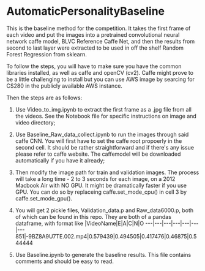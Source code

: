 # AutomaticPersonalityBaseline

This is the baseline method for the competition. It takes the first frame of each video and put the images into a pretrained convolutional neural network caffe model, BLVC Reference Caffe Net, and then the results from second to last layer were extracted to be used in off the shelf Random Forest Regression from sklearn. 

To follow the steps, you will have to make sure you have the common libraries installed, as well as caffe and openCV (cv2). Caffe might prove to be a little challenging to install but you can use AWS image by searcing for CS280 in the publicly available AWS instance. 

Then the steps are as follows:

1. Use Video_to_img.ipynb to extract the first frame as a .jpg file from all the videos. See the Notebook file for specific instructions on image and video directory;

2. Use Baseline_Raw_data_collect.ipynb to run the images through said caffe CNN. You will first have to set the caffe root propoerly in the second cell. It should be rather straightforward and if there's any issue please refer to caffe website. The caffemodel will be downloaded automatically if you have it already;

3. Then modify the image path for train and validation images. The process will take a long time - 2 to 3 seconds for each image, on a 2012 Macbook Air with NO GPU. It might be dramatically faster if you use GPU. You can do so by replaceing caffe.set_mode_cpu() in cell 3 by caffe.set_mode_gpu().

4. You will get 2 pickle files, Validation_data.p and Raw_data6000.p, both of which can be found in this repo. They are both of a pandas dataframe, with format like 
|VideoName|E|A|C|N|O
---|---|---|---|---|---|---
851|-9BZ8A9U7TE.002.mp4|0.579439|0.494505|0.417476|0.46875|0.544444

5. Use Baseline.ipynb to generate the baseline results. This file contains comments and should be easy to read. 